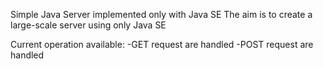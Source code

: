Simple Java Server implemented only with Java SE
The aim is to create a large-scale server using only Java SE

Current operation available:
-GET request are handled
-POST request are handled

